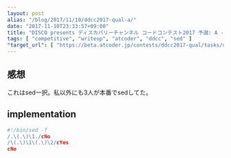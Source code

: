 ```yaml
---
layout: post
alias: "/blog/2017/11/10/ddcc2017-qual-a/"
date: "2017-11-10T23:33:57+09:00"
title: "DISCO presents ディスカバリーチャンネル コードコンテスト2017 予選: A - DDCC型文字列"
tags: [ "competitive", "writeup", "atcoder", "ddcc", "sed" ]
"target_url": [ "https://beta.atcoder.jp/contests/ddcc2017-qual/tasks/ddcc2017_qual_a" ]
---
```


## 感想

これはsed一択。私以外にも$3$人が本番でsedしてた。

## implementation

``` sed
#!/bin/sed -f
/.\(.\)\1./cNo
/\(.\)\1\(.\)\2/cYes
cNo
```

